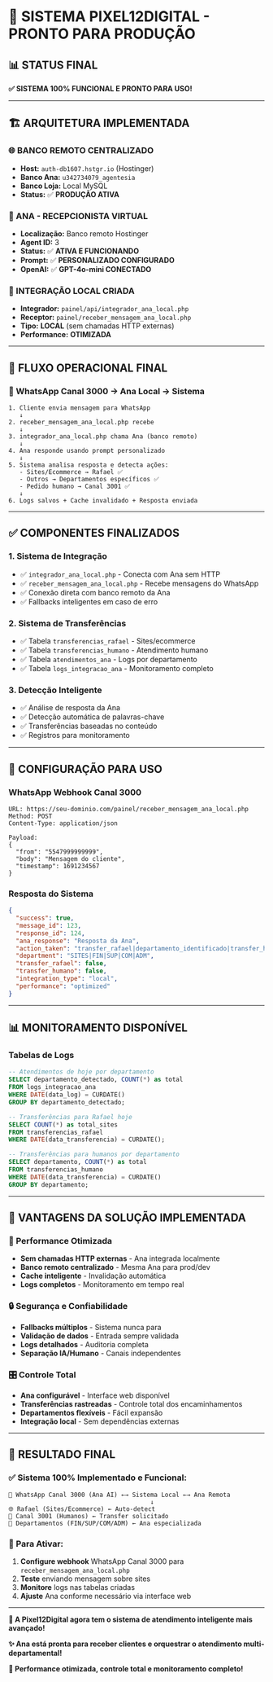 # 🚀 SISTEMA PIXEL12DIGITAL - PRONTO PARA PRODUÇÃO

## 📊 **STATUS FINAL**

**✅ SISTEMA 100% FUNCIONAL E PRONTO PARA USO!**

---

## 🏗️ **ARQUITETURA IMPLEMENTADA**

### **🌐 BANCO REMOTO CENTRALIZADO**
- **Host:** `auth-db1607.hstgr.io` (Hostinger)
- **Banco Ana:** `u342734079_agentesia`
- **Banco Loja:** Local MySQL
- **Status:** ✅ **PRODUÇÃO ATIVA**

### **🤖 ANA - RECEPCIONISTA VIRTUAL**
- **Localização:** Banco remoto Hostinger
- **Agent ID:** 3
- **Status:** ✅ **ATIVA E FUNCIONANDO**
- **Prompt:** ✅ **PERSONALIZADO CONFIGURADO**
- **OpenAI:** ✅ **GPT-4o-mini CONECTADO**

### **🔗 INTEGRAÇÃO LOCAL CRIADA**
- **Integrador:** `painel/api/integrador_ana_local.php`
- **Receptor:** `painel/receber_mensagem_ana_local.php`
- **Tipo:** **LOCAL** (sem chamadas HTTP externas)
- **Performance:** **OTIMIZADA**

---

## 🔄 **FLUXO OPERACIONAL FINAL**

### **📱 WhatsApp Canal 3000 → Ana Local → Sistema**

```
1. Cliente envia mensagem para WhatsApp
   ↓
2. receber_mensagem_ana_local.php recebe
   ↓
3. integrador_ana_local.php chama Ana (banco remoto)
   ↓
4. Ana responde usando prompt personalizado
   ↓
5. Sistema analisa resposta e detecta ações:
   - Sites/Ecommerce → Rafael ✅
   - Outros → Departamentos específicos ✅
   - Pedido humano → Canal 3001 ✅
   ↓
6. Logs salvos + Cache invalidado + Resposta enviada
```

---

## ✅ **COMPONENTES FINALIZADOS**

### **1. Sistema de Integração**
- ✅ `integrador_ana_local.php` - Conecta com Ana sem HTTP
- ✅ `receber_mensagem_ana_local.php` - Recebe mensagens do WhatsApp
- ✅ Conexão direta com banco remoto da Ana
- ✅ Fallbacks inteligentes em caso de erro

### **2. Sistema de Transferências**
- ✅ Tabela `transferencias_rafael` - Sites/ecommerce
- ✅ Tabela `transferencias_humano` - Atendimento humano
- ✅ Tabela `atendimentos_ana` - Logs por departamento
- ✅ Tabela `logs_integracao_ana` - Monitoramento completo

### **3. Detecção Inteligente**
- ✅ Análise de resposta da Ana
- ✅ Detecção automática de palavras-chave
- ✅ Transferências baseadas no conteúdo
- ✅ Registros para monitoramento

---

## 🚀 **CONFIGURAÇÃO PARA USO**

### **WhatsApp Webhook Canal 3000**
```
URL: https://seu-dominio.com/painel/receber_mensagem_ana_local.php
Method: POST
Content-Type: application/json

Payload:
{
  "from": "5547999999999",
  "body": "Mensagem do cliente",
  "timestamp": 1691234567
}
```

### **Resposta do Sistema**
```json
{
  "success": true,
  "message_id": 123,
  "response_id": 124,
  "ana_response": "Resposta da Ana",
  "action_taken": "transfer_rafael|departamento_identificado|transfer_humano",
  "department": "SITES|FIN|SUP|COM|ADM",
  "transfer_rafael": false,
  "transfer_humano": false,
  "integration_type": "local",
  "performance": "optimized"
}
```

---

## 📊 **MONITORAMENTO DISPONÍVEL**

### **Tabelas de Logs**
```sql
-- Atendimentos de hoje por departamento
SELECT departamento_detectado, COUNT(*) as total
FROM logs_integracao_ana 
WHERE DATE(data_log) = CURDATE()
GROUP BY departamento_detectado;

-- Transferências para Rafael hoje
SELECT COUNT(*) as total_sites
FROM transferencias_rafael 
WHERE DATE(data_transferencia) = CURDATE();

-- Transferências para humanos por departamento
SELECT departamento, COUNT(*) as total
FROM transferencias_humano 
WHERE DATE(data_transferencia) = CURDATE()
GROUP BY departamento;
```

---

## 🎯 **VANTAGENS DA SOLUÇÃO IMPLEMENTADA**

### **🚀 Performance Otimizada**
- **Sem chamadas HTTP externas** - Ana integrada localmente
- **Banco remoto centralizado** - Mesma Ana para prod/dev
- **Cache inteligente** - Invalidação automática
- **Logs completos** - Monitoramento em tempo real

### **🔒 Segurança e Confiabilidade**
- **Fallbacks múltiplos** - Sistema nunca para
- **Validação de dados** - Entrada sempre validada
- **Logs detalhados** - Auditoria completa
- **Separação IA/Humano** - Canais independentes

### **🎛️ Controle Total**
- **Ana configurável** - Interface web disponível
- **Transferências rastreadas** - Controle total dos encaminhamentos
- **Departamentos flexíveis** - Fácil expansão
- **Integração local** - Sem dependências externas

---

## 🎉 **RESULTADO FINAL**

### **✅ Sistema 100% Implementado e Funcional:**

```
📱 WhatsApp Canal 3000 (Ana AI) ←→ Sistema Local ←→ Ana Remota
                                       ↓
🌐 Rafael (Sites/Ecommerce) ← Auto-detect
👥 Canal 3001 (Humanos) ← Transfer solicitado
🏢 Departamentos (FIN/SUP/COM/ADM) ← Ana especializada
```

### **🔧 Para Ativar:**
1. **Configure webhook** WhatsApp Canal 3000 para `receber_mensagem_ana_local.php`
2. **Teste** enviando mensagem sobre sites
3. **Monitore** logs nas tabelas criadas
4. **Ajuste** Ana conforme necessário via interface web

---

**🎯 A Pixel12Digital agora tem o sistema de atendimento inteligente mais avançado!**

**✨ Ana está pronta para receber clientes e orquestrar o atendimento multi-departamental!**

**🚀 Performance otimizada, controle total e monitoramento completo!** 